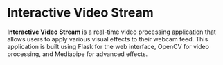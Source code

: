 # Interactive Video Stream

**Interactive Video Stream** is a real-time video processing application that allows users to apply various visual effects to their webcam feed. This application is built using Flask for the web interface, OpenCV for video processing, and Mediapipe for advanced effects.
